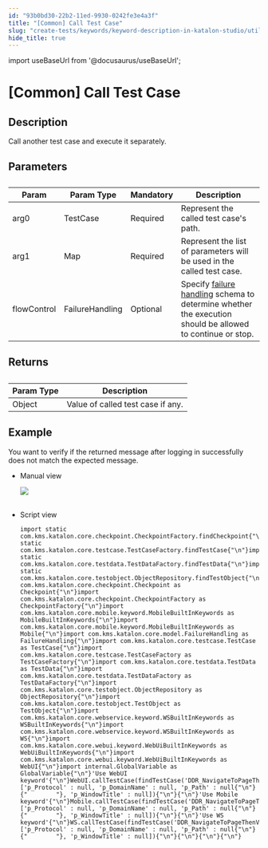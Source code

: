 ```yaml
---
id: "93b0bd30-22b2-11ed-9930-0242fe3e4a3f"
title: "[Common] Call Test Case"
slug: "create-tests/keywords/keyword-description-in-katalon-studio/utilities-keywords/common-call-test-case"
hide_title: true
---
```

import useBaseUrl from '@docusaurus/useBaseUrl';


# <a id="id_0" class="anchor_top_offset"/><a id="ariaid-title1" class="anchor_top_offset"/>[Common] Call Test Case


## <a id="id_0__id_1" class="anchor_top_offset"/>Description  

              
<p xmlns="http://www.w3.org/1999/xhtml" className="p">Call another test case and execute it separately.</p> 
      

## <a id="id_0__id_2" class="anchor_top_offset"/>Parameters  

              
<table xmlns="http://www.w3.org/1999/xhtml" className="table anchor_top_offset" id="id_0__5739125c-3983-4f05-a86f-a8c593f5cda3"><caption /><thead className="thead"><tr className><th className="entry anchor_top_offset" id="id_0__5739125c-3983-4f05-a86f-a8c593f5cda3__entry__1">Param</th><th className="entry anchor_top_offset" id="id_0__5739125c-3983-4f05-a86f-a8c593f5cda3__entry__2">Param Type</th><th className="entry anchor_top_offset" id="id_0__5739125c-3983-4f05-a86f-a8c593f5cda3__entry__3">Mandatory</th><th className="entry anchor_top_offset" id="id_0__5739125c-3983-4f05-a86f-a8c593f5cda3__entry__4">Description</th></tr></thead><tbody className="tbody"><tr className><td className="entry" headers="id_0__5739125c-3983-4f05-a86f-a8c593f5cda3__entry__1 id_0__5739125c-3983-4f05-a86f-a8c593f5cda3__entry__2 id_0__5739125c-3983-4f05-a86f-a8c593f5cda3__entry__3 id_0__5739125c-3983-4f05-a86f-a8c593f5cda3__entry__4 ">arg0</td><td className="entry" headers="id_0__5739125c-3983-4f05-a86f-a8c593f5cda3__entry__1 id_0__5739125c-3983-4f05-a86f-a8c593f5cda3__entry__2 id_0__5739125c-3983-4f05-a86f-a8c593f5cda3__entry__3 id_0__5739125c-3983-4f05-a86f-a8c593f5cda3__entry__4 ">TestCase</td><td className="entry" headers="id_0__5739125c-3983-4f05-a86f-a8c593f5cda3__entry__1 id_0__5739125c-3983-4f05-a86f-a8c593f5cda3__entry__2 id_0__5739125c-3983-4f05-a86f-a8c593f5cda3__entry__3 id_0__5739125c-3983-4f05-a86f-a8c593f5cda3__entry__4 ">Required</td><td className="entry" headers="id_0__5739125c-3983-4f05-a86f-a8c593f5cda3__entry__1 id_0__5739125c-3983-4f05-a86f-a8c593f5cda3__entry__2 id_0__5739125c-3983-4f05-a86f-a8c593f5cda3__entry__3 id_0__5739125c-3983-4f05-a86f-a8c593f5cda3__entry__4 ">Represent the called test case's path.</td></tr><tr className><td className="entry" headers="id_0__5739125c-3983-4f05-a86f-a8c593f5cda3__entry__1 id_0__5739125c-3983-4f05-a86f-a8c593f5cda3__entry__2 id_0__5739125c-3983-4f05-a86f-a8c593f5cda3__entry__3 id_0__5739125c-3983-4f05-a86f-a8c593f5cda3__entry__4 ">arg1</td><td className="entry" headers="id_0__5739125c-3983-4f05-a86f-a8c593f5cda3__entry__1 id_0__5739125c-3983-4f05-a86f-a8c593f5cda3__entry__2 id_0__5739125c-3983-4f05-a86f-a8c593f5cda3__entry__3 id_0__5739125c-3983-4f05-a86f-a8c593f5cda3__entry__4 ">Map       </td><td className="entry" headers="id_0__5739125c-3983-4f05-a86f-a8c593f5cda3__entry__1 id_0__5739125c-3983-4f05-a86f-a8c593f5cda3__entry__2 id_0__5739125c-3983-4f05-a86f-a8c593f5cda3__entry__3 id_0__5739125c-3983-4f05-a86f-a8c593f5cda3__entry__4 ">Required</td><td className="entry" headers="id_0__5739125c-3983-4f05-a86f-a8c593f5cda3__entry__1 id_0__5739125c-3983-4f05-a86f-a8c593f5cda3__entry__2 id_0__5739125c-3983-4f05-a86f-a8c593f5cda3__entry__3 id_0__5739125c-3983-4f05-a86f-a8c593f5cda3__entry__4 ">Represent the list of parameters will be used in the called         test case.</td></tr><tr className><td className="entry" headers="id_0__5739125c-3983-4f05-a86f-a8c593f5cda3__entry__1 id_0__5739125c-3983-4f05-a86f-a8c593f5cda3__entry__2 id_0__5739125c-3983-4f05-a86f-a8c593f5cda3__entry__3 id_0__5739125c-3983-4f05-a86f-a8c593f5cda3__entry__4 ">flowControl</td><td className="entry" headers="id_0__5739125c-3983-4f05-a86f-a8c593f5cda3__entry__1 id_0__5739125c-3983-4f05-a86f-a8c593f5cda3__entry__2 id_0__5739125c-3983-4f05-a86f-a8c593f5cda3__entry__3 id_0__5739125c-3983-4f05-a86f-a8c593f5cda3__entry__4 ">FailureHandling</td><td className="entry" headers="id_0__5739125c-3983-4f05-a86f-a8c593f5cda3__entry__1 id_0__5739125c-3983-4f05-a86f-a8c593f5cda3__entry__2 id_0__5739125c-3983-4f05-a86f-a8c593f5cda3__entry__3 id_0__5739125c-3983-4f05-a86f-a8c593f5cda3__entry__4 ">Optional</td><td className="entry" headers="id_0__5739125c-3983-4f05-a86f-a8c593f5cda3__entry__1 id_0__5739125c-3983-4f05-a86f-a8c593f5cda3__entry__2 id_0__5739125c-3983-4f05-a86f-a8c593f5cda3__entry__3 id_0__5739125c-3983-4f05-a86f-a8c593f5cda3__entry__4 ">Specify <a className="xref" href="/docs/maintain/configure-failure-handling-settings-in-katalon-studio">failure handling</a> schema to         determine whether the execution should be allowed to continue or         stop.</td></tr></tbody></table> 
      

## <a id="id_0__id_3" class="anchor_top_offset"/>Returns

              
<table xmlns="http://www.w3.org/1999/xhtml" className="table anchor_top_offset" id="id_0__0b81901e-c312-4204-8b3a-479cc1b31470"><caption /><thead className="thead"><tr className><th className="entry anchor_top_offset" id="id_0__0b81901e-c312-4204-8b3a-479cc1b31470__entry__1">Param Type</th><th className="entry anchor_top_offset" id="id_0__0b81901e-c312-4204-8b3a-479cc1b31470__entry__2">Description</th></tr></thead><tbody className="tbody"><tr className><td className="entry" headers="id_0__0b81901e-c312-4204-8b3a-479cc1b31470__entry__1 id_0__0b81901e-c312-4204-8b3a-479cc1b31470__entry__2 ">Object</td><td className="entry" headers="id_0__0b81901e-c312-4204-8b3a-479cc1b31470__entry__1 id_0__0b81901e-c312-4204-8b3a-479cc1b31470__entry__2 ">Value of called test case if any.</td></tr></tbody></table> 
      

## <a id="id_0__id_4" class="anchor_top_offset"/>Example 

              
<p xmlns="http://www.w3.org/1999/xhtml" className="p">You want to verify if the returned message after logging in   successfully does not match the expected message.</p> 
      
<ul xmlns="http://www.w3.org/1999/xhtml" className="ul"><li className="li">     <p className="p">Manual view</p>     <p className="p">       <img className="image" src={useBaseUrl("https://github.com/katalon-studio/docs-images/raw/master/katalon-studio/docs/common-call-test-case/image2017-3-3-173A493A2.png")} /><br /><br />     </p>   </li><li className="li">     <p className="p">Script view </p>     <pre className="pre codeblock"><code>import static com.kms.katalon.core.checkpoint.CheckpointFactory.findCheckpoint{"\n"}import static com.kms.katalon.core.testcase.TestCaseFactory.findTestCase{"\n"}import static com.kms.katalon.core.testdata.TestDataFactory.findTestData{"\n"}import static com.kms.katalon.core.testobject.ObjectRepository.findTestObject{"\n"}import com.kms.katalon.core.checkpoint.Checkpoint as Checkpoint{"\n"}import com.kms.katalon.core.checkpoint.CheckpointFactory as CheckpointFactory{"\n"}import com.kms.katalon.core.mobile.keyword.MobileBuiltInKeywords as MobileBuiltInKeywords{"\n"}import com.kms.katalon.core.mobile.keyword.MobileBuiltInKeywords as Mobile{"\n"}import com.kms.katalon.core.model.FailureHandling as FailureHandling{"\n"}import com.kms.katalon.core.testcase.TestCase as TestCase{"\n"}import com.kms.katalon.core.testcase.TestCaseFactory as TestCaseFactory{"\n"}import com.kms.katalon.core.testdata.TestData as TestData{"\n"}import com.kms.katalon.core.testdata.TestDataFactory as TestDataFactory{"\n"}import com.kms.katalon.core.testobject.ObjectRepository as ObjectRepository{"\n"}import com.kms.katalon.core.testobject.TestObject as TestObject{"\n"}import com.kms.katalon.core.webservice.keyword.WSBuiltInKeywords as WSBuiltInKeywords{"\n"}import com.kms.katalon.core.webservice.keyword.WSBuiltInKeywords as WS{"\n"}import com.kms.katalon.core.webui.keyword.WebUiBuiltInKeywords as WebUiBuiltInKeywords{"\n"}import com.kms.katalon.core.webui.keyword.WebUiBuiltInKeywords as WebUI{"\n"}import internal.GlobalVariable as GlobalVariable{"\n"}'Use WebUI keyword'{"\n"}WebUI.callTestCase(findTestCase('DDR_NavigateToPageThenVerifyPageTitle'), ['p_Protocol' : null, 'p_DomainName' : null, 'p_Path' : null{"\n"}{"        "}, 'p_WindowTitle' : null]){"\n"}{"\n"}'Use Mobile keyword'{"\n"}Mobile.callTestCase(findTestCase('DDR_NavigateToPageThenVerifyPageTitle'), ['p_Protocol' : null, 'p_DomainName' : null, 'p_Path' : null{"\n"}{"        "}, 'p_WindowTitle' : null]){"\n"}{"\n"}'Use WS keyword'{"\n"}WS.callTestCase(findTestCase('DDR_NavigateToPageThenVerifyPageTitle'), ['p_Protocol' : null, 'p_DomainName' : null, 'p_Path' : null{"\n"}{"        "}, 'p_WindowTitle' : null]){"\n"}{"\n"}{"\n"}{"\n"}</code></pre>   </li></ul> 
      
